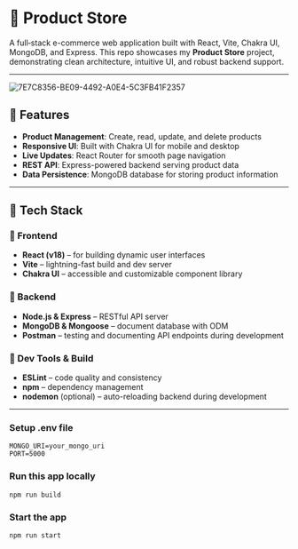 # 🛒 Product Store

A full‑stack e-commerce web application built with React, Vite, Chakra UI, MongoDB, and Express. This repo showcases my **Product Store** project, demonstrating clean architecture, intuitive UI, and robust backend support.

---
![7E7C8356-BE09-4492-A0E4-5C3FB41F2357](https://github.com/user-attachments/assets/b1970b32-26b1-4833-b057-95654be954be)



## 🚀 Features

- **Product Management**: Create, read, update, and delete products
- **Responsive UI**: Built with Chakra UI for mobile and desktop
- **Live Updates**: React Router for smooth page navigation
- **REST API**: Express-powered backend serving product data
- **Data Persistence**: MongoDB database for storing product information

---

## 🧰 Tech Stack

### 🔹 Frontend
- **React (v18)** – for building dynamic user interfaces  
- **Vite** – lightning-fast build and dev server  
- **Chakra UI** – accessible and customizable component library  

  
### 🔹 Backend
- **Node.js & Express** – RESTful API server  
- **MongoDB & Mongoose** – document database with ODM  
- **Postman** – testing and documenting API endpoints during development  



### 🔹 Dev Tools & Build
- **ESLint** – code quality and consistency  
- **npm** – dependency management  
- **nodemon** (optional) – auto-reloading backend during development  

---

### Setup .env file

```shell
MONGO_URI=your_mongo_uri
PORT=5000
```
### Run this app locally

```shell
npm run build
```

### Start the app

```shell
npm run start
```
